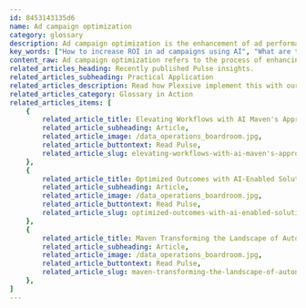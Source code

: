 ```yaml
---
id: 8453143135d6
name: Ad campaign optimization
category: glossary
description: Ad campaign optimization is the enhancement of ad performance through strategic adjustments, leveraging keyword usage, audience targeting, and engaging content to maximize business objectives and market reach.
key_words: ["How to increase ROI in ad campaigns using AI", "What are the best practices for keyword optimization in online advertising", "How to target the right audience for your digital ad campaign", "What is the role of machine learning in ad campaign optimization", "How to improve engagement rates through ad campaign tweaks", "What are the latest trends in dynamic search ads optimization", "How to use data analysis for improving ad campaign performance", "Ways to expand customer base with optimized advertising strategies", "How to enhance brand recognition with effective ad campaign management", "What technologies are used for monitoring and adjusting online ad campaigns."]
content_raw: Ad campaign optimization refers to the process of enhancing the performance of advertising campaigns by making strategic tweaks to achieve specific business objectives. With the primary ad campaign strategies encompassing keyword usage and optimization, dynamic search ads, engaging ad copy, and precise audience targeting, this dynamic process paves the way for a successful online presence. Achieving excellence in an ad campaign is an ongoing endeavor, requiring continual monitoring, feedback, and adjustments based on its performance. Yet, the latter task is not a mere necessity but a fruitful venture which comes with a myriad of business advantages. By optimizing an ad campaign, it acts as a beacon, drawing in different customer segments, including those that may have been overlooked. This allows you to reach a broader audience and tap into potential markets, thus expanding your customer base. Ad campaign optimization also aids in creating compelling and resonant content, targeted at your ideal clients. The result is a higher engagement rate, leading to increased brand recognition, better customer loyalty, and improved overall performance. With this key tool, Maven Technologies can help optimize your ad campaigns. Leveraging advanced technologies along with our experienced professionals, we can analyze and monitor your campaigns, provide constructive feedback and make necessary changes. This customization process enables us to fine tune your advertising strategies, unlocking productivity, boosting your online presence, and ensuring that your business extract the most value out of every ad campaign. Welcome to the modern world of business where the power of technology combined with expert knowledge can transform your online advertising and create exceptional results. This is where vision becomes reality. Through Maven Technologies, prepare to see the business benefit of elite technologies implemented professionally. Let us guide you on your journey to unlock productivity. We believe in delivering value at scale to customers of all sizes.
related_articles_heading: Recently published Pulse insights.
related_articles_subheading: Practical Application
related_articles_description: Read how Plexsive implement this with our clients.
related_articles_category: Glossary in Action
related_articles_items: [
	{
		related_article_title: Elevating Workflows with AI Maven's Approach,
		related_article_subheading: Article,
		related_article_image: /data_operations_boardroom.jpg,
		related_article_buttontext: Read Pulse,
		related_article_slug: elevating-workflows-with-ai-maven's-approach
	},
	{
		related_article_title: Optimized Outcomes with AI-Enabled Solutions,
		related_article_subheading: Article,
		related_article_image: /data_operations_boardroom.jpg,
		related_article_buttontext: Read Pulse,
		related_article_slug: optimized-outcomes-with-ai-enabled-solutions
	},
	{
		related_article_title: Maven Transforming the Landscape of Autonomous Vehicles,
		related_article_subheading: Article,
		related_article_image: /data_operations_boardroom.jpg,
		related_article_buttontext: Read Pulse,
		related_article_slug: maven-transforming-the-landscape-of-autonomous-vehicles
	},
]
---
```

